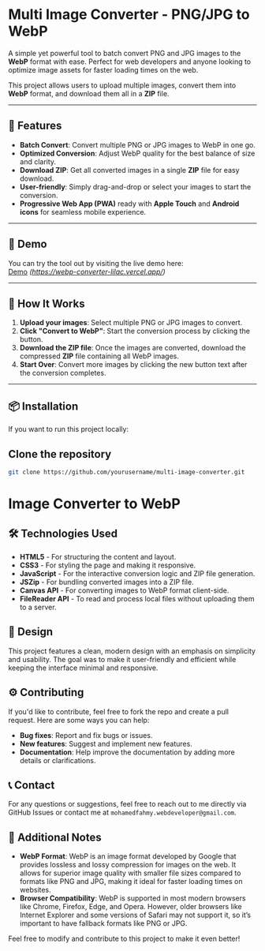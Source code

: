 # **Multi Image Converter - PNG/JPG to WebP**

A simple yet powerful tool to batch convert PNG and JPG images to the **WebP** format with ease. Perfect for web developers and anyone looking to optimize image assets for faster loading times on the web.

This project allows users to upload multiple images, convert them into **WebP** format, and download them all in a **ZIP** file.

---

## 🎯 **Features**

- **Batch Convert**: Convert multiple PNG or JPG images to WebP in one go.
- **Optimized Conversion**: Adjust WebP quality for the best balance of size and clarity.
- **Download ZIP**: Get all converted images in a single **ZIP** file for easy download.
- **User-friendly**: Simply drag-and-drop or select your images to start the conversion.
- **Progressive Web App (PWA)** ready with **Apple Touch** and **Android icons** for seamless mobile experience.

---

## 🌟 **Demo**

You can try the tool out by visiting the live demo here:  
[Demo](#) _(https://webp-converter-lilac.vercel.app/)_

---

## 🚀 **How It Works**

1. **Upload your images**: Select multiple PNG or JPG images to convert.
2. **Click "Convert to WebP"**: Start the conversion process by clicking the button.
3. **Download the ZIP file**: Once the images are converted, download the compressed **ZIP** file containing all WebP images.
4. **Start Over**: Convert more images by clicking the new button text after the conversion completes.

---

## 📦 **Installation**

If you want to run this project locally:

## Clone the repository

```bash
git clone https://github.com/yourusername/multi-image-converter.git
```

# Image Converter to WebP

## 🛠 Technologies Used

- **HTML5** - For structuring the content and layout.
- **CSS3** - For styling the page and making it responsive.
- **JavaScript** - For the interactive conversion logic and ZIP file generation.
- **JSZip** - For bundling converted images into a ZIP file.
- **Canvas API** - For converting images to WebP format client-side.
- **FileReader API** - To read and process local files without uploading them to a server.

## 🎨 Design

This project features a clean, modern design with an emphasis on simplicity and usability. The goal was to make it user-friendly and efficient while keeping the interface minimal and responsive.

## ⚙️ Contributing

If you'd like to contribute, feel free to fork the repo and create a pull request. Here are some ways you can help:

- **Bug fixes**: Report and fix bugs or issues.
- **New features**: Suggest and implement new features.
- **Documentation**: Help improve the documentation by adding more details or clarifications.

## 📞 Contact

For any questions or suggestions, feel free to reach out to me directly via GitHub Issues or contact me at `mohamedfahmy.webdeveloper@gmail.com`.

## 📑 Additional Notes

- **WebP Format**: WebP is an image format developed by Google that provides lossless and lossy compression for images on the web. It allows for superior image quality with smaller file sizes compared to formats like PNG and JPG, making it ideal for faster loading times on websites.
- **Browser Compatibility**: WebP is supported in most modern browsers like Chrome, Firefox, Edge, and Opera. However, older browsers like Internet Explorer and some versions of Safari may not support it, so it’s important to have fallback formats like PNG or JPG.

Feel free to modify and contribute to this project to make it even better!
